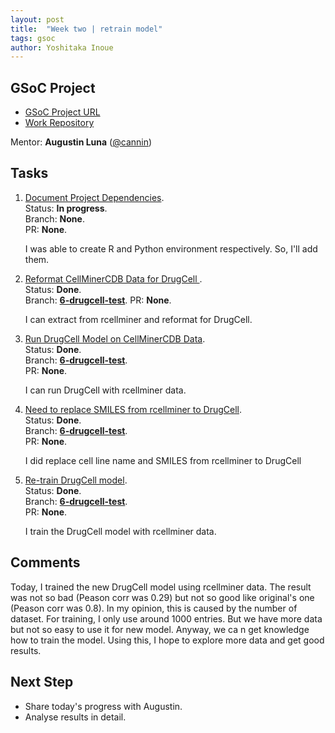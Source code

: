 ```yaml
---
layout: post
title:  "Week two | retrain model"
tags: gsoc
author: Yoshitaka Inoue
---
```


## GSoC Project

- [GSoC Project URL](https://summerofcode.withgoogle.com/programs/2022/projects/ylOolPrk)
- [Work Repository](https://github.com/cannin/graph_neural_network_drug_response)

Mentor:
**Augustin Luna** ([@cannin](https://github.com/cannin))

## Tasks

1. [Document Project Dependencies](https://github.com/cannin/graph_neural_network_drug_response/issues/8).  
    Status: **In progress**.  
    Branch: **None**.       
    PR: **None**.  
   
    I was able to create R and Python environment respectively.
    So, I'll add them.

2. [Reformat CellMinerCDB Data for DrugCell ](https://github.com/cannin/graph_neural_network_drug_response/issues/2).  
    Status: **Done**.  
    Branch: **[6-drugcell-test](https://github.com/cannin/graph_neural_network_drug_response/tree/6-drugcell-test)**.       PR: **None**.  
    
    I can extract from rcellminer and reformat for DrugCell.

3. [Run DrugCell Model on CellMinerCDB Data](https://github.com/cannin/graph_neural_network_drug_response/issues/6).  
    Status: **Done**.   
    Branch: **[6-drugcell-test](https://github.com/cannin/graph_neural_network_drug_response/tree/6-drugcell-test)**.  
    PR: **None**.   
    
    I can run DrugCell with rcellminer data.
    
4. [Need to replace SMILES from rcellminer to DrugCell](https://github.com/cannin/graph_neural_network_drug_response/issues/11).  
    Status: **Done**.   
    Branch: **[6-drugcell-test](https://github.com/cannin/graph_neural_network_drug_response/tree/6-drugcell-test)**.  
    PR: **None**.
    
    I did replace cell line name and SMILES from rcellminer to DrugCell
    
5. [Re-train DrugCell model](https://github.com/cannin/graph_neural_network_drug_response/issues/13).  
    Status: **Done**.   
    Branch: **[6-drugcell-test](https://github.com/cannin/graph_neural_network_drug_response/tree/6-drugcell-test)**.  
    PR: **None**.
    
    I train the DrugCell model with rcellminer data.

## Comments

Today, I trained the new DrugCell model using rcellminer data. The result was not so bad (Peason corr was 0.29) but not so good like original's one (Peason corr was 0.8). In my opinion, this is caused by the number of dataset. For training, I only use around 1000 entries. But we have more data but not so easy to use it for new model. Anyway, we ca n get knowledge how to train the model. Using this, I hope to explore more data and get good results.

## Next Step

- Share today's progress with Augustin.
- Analyse results in detail.
